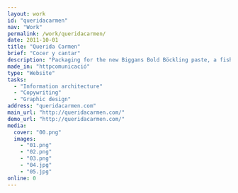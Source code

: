 ```yaml
---
layout: work
id: "queridacarmen"
nav: "Work"
permalink: /work/queridacarmen/
date: 2011-10-01
title: "Querida Carmen"
brief: "Cocer y cantar"
description: "Packaging for the new Biggans Bold Böckling paste, a fish paste made of smoked herring. Biggans is a small family owned company who has been serving their culinary delicacies to the Swedes since 1952."
made_in: "httpcomunicació"
type: "Website"
tasks:
  - "Information architecture"
  - "Copywriting"
  - "Graphic design"
address: "queridacarmen.com"
main_url: "http://queridacarmen.com/"
demo_url: "http://queridacarmen.com/"
media:
  cover: "00.png"
  images:
    - "01.png"
    - "02.png"
    - "03.png"
    - "04.jpg"
    - "05.jpg"
online: 0
---
```


